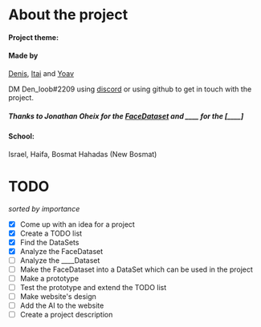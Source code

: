 <!-- Declare hyper links to DataSet, Autors GitHub, and the project GitHub -->

[FaceDataset]: https://www.kaggle.com/datasets/jonathanoheix/face-expression-recognition-datasetdisease-symptom-description-dataset?select=dataset.csv
[denis]: https://github.com/Denloob/Denloob
[itai]: None
[yoav]: https://github.com/EazyIf/EazyIf

# About the project

#### Project theme:

<!-- TODO add this  -->

#### Made by

[Denis], [Itai] and [Yoav]

DM Den_loob#2209 using [discord](https://discord.com/) or using github to get in touch with the project.

##### Thanks to Jonathan Oheix for the [FaceDataset] and ____ for the [____]

#### School:

Israel, Haifa, Bosmat Hahadas (New Bosmat)

<!--
TODO explain the project, tech it uses, our motivation and other things from https://docs.google.com/document/d/1EN6CdHNkYj2LZxchPIlIdCTKsZ0pjpfetIv9MitxnLI/edit
-->

# TODO

_sorted by importance_

- [x] Come up with an idea for a project
- [x] Create a TODO list
- [x] Find the DataSets
- [x] Analyze the FaceDataset
- [ ] Analyze the ____Dataset
- [ ] Make the FaceDataset into a DataSet which can be used in the project
- [ ] Make a prototype
- [ ] Test the prototype and extend the TODO list
- [ ] Make website's design
- [ ] Add the AI to the website
- [ ] Create a project description
